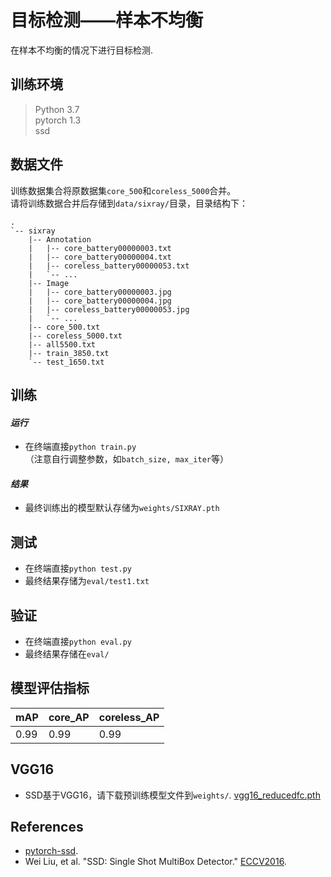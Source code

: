 # 目标检测——样本不均衡
在样本不均衡的情况下进行目标检测.

## 训练环境 
>  Python 3.7  
>  pytorch 1.3  
>  ssd

## 数据文件
训练数据集合将原数据集`core_500`和`coreless_5000`合并。  
请将训练数据合并后存储到`data/sixray/`目录，目录结构下：

```
.
`-- sixray
    |-- Annotation
    |   |-- core_battery00000003.txt
    |   |-- core_battery00000004.txt
    |   |-- coreless_battery00000053.txt
    |   `-- ...
    |-- Image
    |   |-- core_battery00000003.jpg
    |   |-- core_battery00000004.jpg 
    |   |-- coreless_battery00000053.jpg
    |   `-- ...
    |-- core_500.txt
    |-- coreless_5000.txt
    |-- all5500.txt
    |-- train_3850.txt
    `-- test_1650.txt
```

## 训练
#### _运行_
+ 在终端直接`python train.py`  
（注意自行调整参数，如`batch_size, max_iter`等）

#### _结果_
+ 最终训练出的模型默认存储为`weights/SIXRAY.pth`

## 测试
+ 在终端直接`python test.py`  
+ 最终结果存储为`eval/test1.txt` 

## 验证
+ 在终端直接`python eval.py`  
+ 最终结果存储在`eval/`  

## 模型评估指标

| mAP    | core_AP | coreless_AP |
| ------ | ------- | ----------- |
| 0.99 |  0.99 | 0.99      |


## VGG16
+ SSD基于VGG16，请下载预训练模型文件到`weights/`.
[vgg16_reducedfc.pth](https://s3.amazonaws.com/amdegroot-models/)

## References

+ [pytorch-ssd](https://github.com/amdegroot/ssd.pytorch).  
+ Wei Liu, et al. "SSD: Single Shot MultiBox Detector." [ECCV2016](http://arxiv.org/abs/1512.02325).
